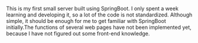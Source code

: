 This is my first small server built using SpringBoot. I only spent a week learning and developing it, so a lot of the code is not standardized. Although simple, it should be enough for me to get familiar with SpringBoot initially.The functions of several web pages have not been implemented yet, because I have not figured out some front-end knowledge.
